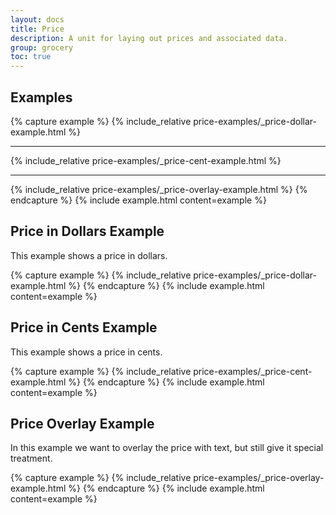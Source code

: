 ```yaml
---
layout: docs
title: Price
description: A unit for laying out prices and associated data.
group: grocery
toc: true
---
```


## Examples



{% capture example %}
{% include_relative price-examples/_price-dollar-example.html %}
<hr>

{% include_relative price-examples/_price-cent-example.html %}
<hr>

{% include_relative price-examples/_price-overlay-example.html %}
{% endcapture %}
{% include example.html content=example %}


## Price in Dollars Example

This example shows a price in dollars.

{% capture example %}
{% include_relative price-examples/_price-dollar-example.html %}
{% endcapture %}
{% include example.html content=example %}

## Price in Cents Example

This example shows a price in cents.

{% capture example %}
{% include_relative price-examples/_price-cent-example.html %}
{% endcapture %}
{% include example.html content=example %}

## Price Overlay Example

In this example we want to overlay the price with text, but still give it special treatment.

{% capture example %}
{% include_relative price-examples/_price-overlay-example.html %}
{% endcapture %}
{% include example.html content=example %}
